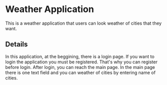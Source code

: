 # Weather Application
This is a weather application that users can look weather of cities that they want.
## Details
In this application, at the beggining, there is a login page. If you want to login the application you must be registered. That's why you can register before login.
After login, you can reach the main page. In the main page there is one text field and you can weather of cities by entering name of cities.

